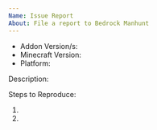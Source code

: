 ```yaml
---
Name: Issue Report
About: File a report to Bedrock Manhunt
---
```

<!-- ⚠️⚠️ Do Not Delete Issue Report template. ⚠️⚠️ -->

<!-- 📣 Issues caused by an extension need to be reported directly to the extension publisher. The 'Help > Report Issue' dialog can assist with this. -->
- Addon Version/s:
- Minecraft Version:
- Platform:

Description:


Steps to Reproduce:

1.
2.